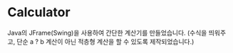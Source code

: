 # Calculator
 
Java의 JFrame(Swing)을 사용하여 간단한 계산기를 만들었습니다.
(수식을 띄워주고, 단순 a ? b 계산이 아닌 적층형 계산을 할 수 있도록 제작되었습니다.)
